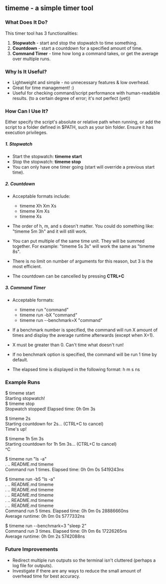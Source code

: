 ## timeme - a simple timer tool

### What Does It Do?

This timer tool has 3 functionalities:

1. **Stopwatch** - start and stop the stopwatch to time something.
2. **Countdown** - start a countdown for a specified amount of time.
3. **Command Timer** - time how long a command takes, or get the average over multiple runs.

### Why Is It Useful?

- Lightweight and simple - no unnecessary features & low overhead.
- Great for time management! :)
- Useful for checking command/script performance with human-readable results.
(to a certain degree of error; it's not perfect (yet))

### How Can I Use It?

Either specify the script's absolute or relative path when running, or add the script to a folder defined in $PATH, such as your bin folder. Ensure it has execution privileges.

##### 1. Stopwatch
- Start the stopwatch: **timeme start**
- Stop the stopwatch: **timeme stop**
- You can only have one timer going (start will override a previous start time).

##### 2. Countdown
- Acceptable formats include:
	- timeme Xh Xm Xs
	- timeme Xm Xs
	- timeme Xs

- The order of h, m, and s doesn't matter. You could do something like: "timeme 5m 3h" and it will still work.

- You can put multiple of the same time unit. They will be summed together.
For example: "timeme 5s 3s" will work the same as "timeme 8s".

- There is no limit on number of arguments for this reason, but 3 is the most efficient.

- The countdown can be cancelled by pressing **CTRL+C**

##### 3. Command Timer
- Acceptable formats:
	- timeme run "command"
	- timeme run -bX "command"
	- timeme run --benchmark=X "command"

- If a benchmark number is specified, the command will run X amount of times and display the average runtime afterwards (except when X=1). 

- X must be greater than 0. Can't time what doesn't run!

- If no benchmark option is specified, the command will be run 1 time by default.

- The elapsed time is displayed in the following format: h m s ns

### Example Runs  
$ timeme start  
Starting stopwatch!  
$ timeme stop  
Stopwatch stopped! Elapsed time: 0h 0m 3s  
  
  
$ timeme 2s  
Starting countdown for 2s... (CTRL+C to cancel)  
Time's up!  
  
  
$ timeme 1h 5m 3s  
Starting countdown for 1h 5m 3s... (CTRL+C to cancel)  
^C  
  
  
$ timeme run "ls -a"  
.  ..  README.md  timeme  
Command run 1 times. Elapsed time: 0h 0m 0s 5419243ns  
  
  
$ timeme run -b5 "ls -a"  
.  ..  README.md  timeme  
.  ..  README.md  timeme  
.  ..  README.md  timeme  
.  ..  README.md  timeme  
.  ..  README.md  timeme  
Command run 5 times. Elapsed time: 0h 0m 0s 28886660ns  
Average runtime: 0h 0m 0s 5777332ns  
  
  
$ timeme run --benchmark=3 "sleep 2"  
Command run 3 times. Elapsed time: 0h 0m 6s 17226265ns  
Average runtime: 0h 0m 2s 5742088ns  
  
### Future Improvements
- Redirect multiple run outputs so the terminal isn't cluttered (perhaps a log file for outputs).
- Investigate if there are any ways to reduce the small amount of overhead time for best accuracy.
